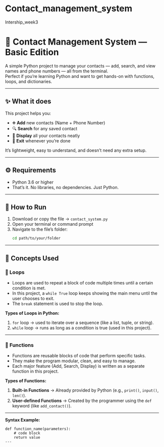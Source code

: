 # Contact_management_system
Intership_week3
# 📇 Contact Management System — Basic Edition

A simple Python project to manage your contacts — add, search, and view names and phone numbers — all from the terminal.  
Perfect if you’re learning Python and want to get hands-on with functions, loops, and dictionaries.

---

## ✨ What it does
This project helps you:
- ➕ **Add** new contacts (Name + Phone Number)  
- 🔍 **Search** for any saved contact  
- 📃 **Display** all your contacts neatly  
- 🚪 **Exit** whenever you’re done  

It’s lightweight, easy to understand, and doesn’t need any extra setup.

---

## ⚙️ Requirements
- Python 3.6 or higher  
- That’s it. No libraries, no dependencies. Just Python.

---

## 🚀 How to Run

1. Download or copy the file → `contact_system.py`
2. Open your terminal or command prompt  
3. Navigate to the file’s folder:
   ```bash
   cd path/to/your/folder


---

## 🧠 Concepts Used

### 🔁 Loops
- Loops are used to repeat a block of code multiple times until a certain condition is met.  
- In this project, a `while True` loop keeps showing the main menu until the user chooses to exit.  
- The `break` statement is used to stop the loop.  

**Types of Loops in Python:**
1. `for` loop → used to iterate over a sequence (like a list, tuple, or string).  
2. `while` loop → runs as long as a condition is true (used in this project).

---

### 🧩 Functions
- Functions are reusable blocks of code that perform specific tasks.  
- They make the program modular, clean, and easy to manage.  
- Each major feature (Add, Search, Display) is written as a separate function in this project.  

**Types of Functions:**
1. **Built-in Functions** → Already provided by Python (e.g., `print()`, `input()`, `len()`).
2. **User-defined Functions** → Created by the programmer using the `def` keyword (like `add_contact()`).

---
**Syntax Example:**
```
def function_name(parameters):
    # code block
    return value
---